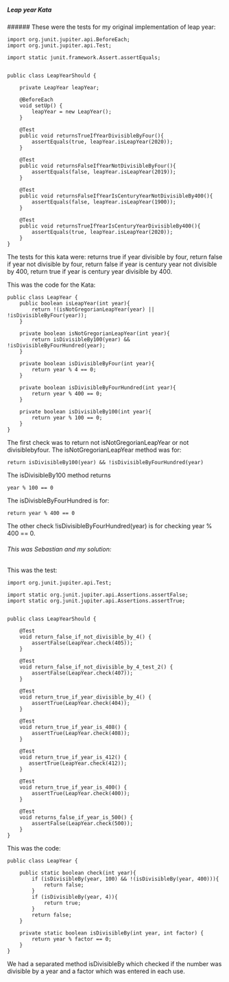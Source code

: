 ##### Leap year Kata

###### These were the tests for my original implementation of leap year:

```
import org.junit.jupiter.api.BeforeEach;
import org.junit.jupiter.api.Test;

import static junit.framework.Assert.assertEquals;


public class LeapYearShould {

    private LeapYear leapYear;

    @BeforeEach
    void setUp() {
        leapYear = new LeapYear();
    }

    @Test
    public void returnsTrueIfYearDivisibleByFour(){
        assertEquals(true, leapYear.isLeapYear(2020));
    }

    @Test
    public void returnsFalseIfYearNotDivisibleByFour(){
        assertEquals(false, leapYear.isLeapYear(2019));
    }

    @Test
    public void returnsFalseIfYearIsCenturyYearNotDivisibleBy400(){
        assertEquals(false, leapYear.isLeapYear(1900));
    }

    @Test
    public void returnsTrueIfYearIsCenturyYearDivisibleBy400(){
        assertEquals(true, leapYear.isLeapYear(2020));
    }
}
```
The tests for this kata were:
returns true if year divisible by four, return false if year not divisible by four, return false if year is century year not divisible by 400, return true if year is century year divisible by 400.

This was the code for the Kata:
```
public class LeapYear {
    public boolean isLeapYear(int year){
        return !(isNotGregorianLeapYear(year) || !isDivisibleByFour(year));
    }

    private boolean isNotGregorianLeapYear(int year){
        return isDivisibleBy100(year) && !isDivisibleByFourHundred(year);
    }

    private boolean isDivisibleByFour(int year){
        return year % 4 == 0;
    }

    private boolean isDivisibleByFourHundred(int year){
        return year % 400 == 0;
    }

    private boolean isDivisibleBy100(int year){
        return year % 100 == 0;
    }
}

```
The first check was to return not isNotGregorianLeapYear or not divisiblebyfour. The isNotGregorianLeapYear method was for:
```
return isDivisibleBy100(year) && !isDivisibleByFourHundred(year)
```
The isDivisibleBy100 method returns
```
year % 100 == 0
```
The isDivisbleByFourHundred is for:
```
return year % 400 == 0
```
The other check !isDivisibleByFourHundred(year) is for checking year % 400 == 0.


###### This was Sebastian and my solution:
This was the test:
```
import org.junit.jupiter.api.Test;

import static org.junit.jupiter.api.Assertions.assertFalse;
import static org.junit.jupiter.api.Assertions.assertTrue;


public class LeapYearShould {

    @Test
    void return_false_if_not_divisible_by_4() {
        assertFalse(LeapYear.check(405));
    }

    @Test
    void return_false_if_not_divisible_by_4_test_2() {
        assertFalse(LeapYear.check(407));
    }

    @Test
    void return_true_if_year_divisible_by_4() {
        assertTrue(LeapYear.check(404));
    }

    @Test
    void return_true_if_year_is_408() {
        assertTrue(LeapYear.check(408));
    }

    @Test
    void return_true_if_year_is_412() {
       assertTrue(LeapYear.check(412));
    }

    @Test
    void return_true_if_year_is_400() {
        assertTrue(LeapYear.check(400));
    }

    @Test
    void returns_false_if_year_is_500() {
        assertFalse(LeapYear.check(500));
    }
}
```
This was the code:
```
public class LeapYear {

    public static boolean check(int year){
        if (isDivisibleBy(year, 100) && !(isDivisibleBy(year, 400))){
            return false;
        }
        if (isDivisibleBy(year, 4)){
            return true;
        }
        return false;
    }

    private static boolean isDivisibleBy(int year, int factor) {
        return year % factor == 0;
    }
}
```
We had a separated method isDivisibleBy which checked if the number was divisible by a year and a factor which was entered in each use.
